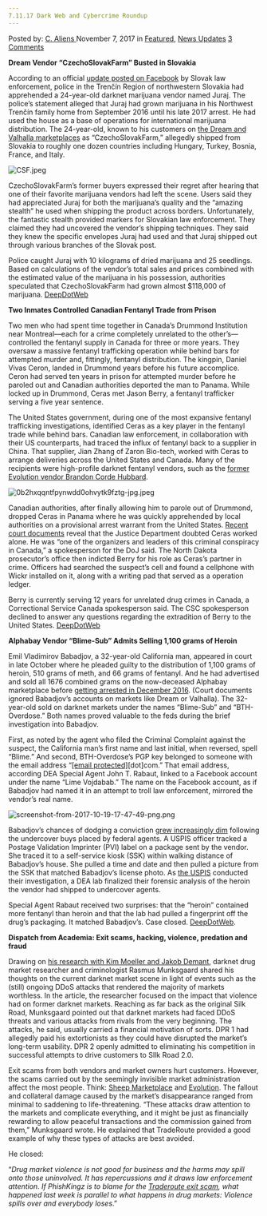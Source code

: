 ```yaml
---
7.11.17 Dark Web and Cybercrime Roundup
---
```

<article class="post-listing post-23423 post type-post status-publish format-standard has-post-thumbnail hentry category-deepdot-news category-news-updates tag-6082 tag-cybercrime tag-dark tag-roundup tag-web">
    <div class="post-inner">
        <span>Posted by: <a href="https://www.deepdotweb.com/author/caliens/" title="">C. Aliens </a></span>
    <span>November 7, 2017</span>
    <span>in <a href="https://www.deepdotweb.com/category/deepdot-news/" rel="category tag">Featured</a>, <a href="https://www.deepdotweb.com/category/news-updates/" rel="category tag">News Updates</a></span>
    <span><a href="https://www.deepdotweb.com/2017/11/07/7-11-17-dark-web-cybercrime-roundup/#comments">3 Comments</a></span>
    </p>
    <div class="clear"></div>
    <div class="entry">
    <p><strong>Dream Vendor “CzechoSlovakFarm” Busted in Slovakia</strong></p>
    <p>According to an official <a href="https://www.facebook.com/policiaslovakia/posts/1748419831854898">update posted on Facebook</a> by Slovak law enforcement, police in the Trenčín Region of northwestern Slovakia had apprehended a 24-year-old darknet marijuana vendor named Juraj. The police’s statement alleged that Juraj had grown marijuana in his Northwest Trenčín family home from September 2016 until his late 2017 arrest. He had used the house as a base of operations for international marijuana distribution. The 24-year-old, known to his customers on <a href="http://www.deepdotweb.com/marketplace-directory/listing/dream-market/">the Dream and Valhalla marketplaces</a> as “CzechoSlovakFarm,” allegedly shipped from Slovakia to roughly one dozen countries including Hungary, Turkey, Bosnia, France, and Italy.</p>
    <p><img class="wp-image-23424" src="https://www.deepdotweb.com/wp-content/uploads/2017/11/csf-jpeg.jpeg" alt="CSF.jpeg" srcset="https://www.deepdotweb.com/wp-content/uploads/2017/11/csf-jpeg.jpeg 960w, https://www.deepdotweb.com/wp-content/uploads/2017/11/csf-jpeg-300x200.jpeg 300w" sizes="(max-width: 960px) 100vw, 960px" /></p>
    <p>CzechoSlovakFarm’s former buyers expressed their regret after hearing that one of their favorite marijuana vendors had left the scene. Users said they had appreciated Juraj for both the marijuana’s quality and the “amazing stealth” he used when shipping the product across borders. Unfortunately, the fantastic stealth provided markers for Slovakian law enforcement. They claimed they had uncovered the vendor’s shipping techniques. They said they knew the specific envelopes Juraj had used and that Juraj shipped out through various branches of the Slovak post.</p>
    <p>Police caught Juraj with 10 kilograms of dried marijuana and 25 seedlings. Based on calculations of the vendor’s total sales and prices combined with the estimated value of the marijuana in his possession, authorities speculated that CzechoSlovakFarm had grown almost $118,000 of marijuana. <a href="https://www.deepdotweb.com/2017/10/31/dream-vendor-czechoslovakfarm-busted-slovakia/">DeepDotWeb</a></p>
    <p><strong>Two Inmates Controlled Canadian Fentanyl Trade from Prison</strong></p>
    <p>Two men who had spent time together in Canada’s Drummond Institution near Montreal—each for a crime completely unrelated to the other’s—controlled the fentanyl supply in Canada for three or more years. They oversaw a massive fentanyl trafficking operation while behind bars for attempted murder and, fittingly, fentanyl distribution. The kingpin, Daniel Vivas Ceron, landed in Drummond years before his future accomplice. Ceron had served ten years in prison for attempted murder before he paroled out and Canadian authorities deported the man to Panama. While locked up in Drummond, Ceras met Jason Berry, a fentanyl trafficker serving a five year sentence.</p>
    <p>The United States government, during one of the most expansive fentanyl trafficking investigations, identified Ceras as a key player in the fentanyl trade while behind bars. Canadian law enforcement, in collaboration with their US counterparts, had traced the influx of fentanyl back to a supplier in China. That supplier, Jian Zhang of Zaron Bio-tech, worked with Ceras to arrange deliveries across the United States and Canada. Many of the recipients were high-profile darknet fentanyl vendors, such as the <a href="https://www.deepdotweb.com/2016/03/11/oregon-fentanyl-dark-net-market-vendor-pleads-guilty/">former Evolution vendor Brandon Corde Hubbard</a>.</p>
    <p><img class="wp-image-23425" src="https://www.deepdotweb.com/wp-content/uploads/2017/11/0b2hxqqntfpynwdd0ohvytk9fztg-jpg-jpeg.jpeg" alt="0b2hxqqntfpynwdd0ohvytk9fztg-jpg.jpeg" srcset="https://www.deepdotweb.com/wp-content/uploads/2017/11/0b2hxqqntfpynwdd0ohvytk9fztg-jpg-jpeg.jpeg 860w, https://www.deepdotweb.com/wp-content/uploads/2017/11/0b2hxqqntfpynwdd0ohvytk9fztg-jpg-jpeg-300x169.jpeg 300w" sizes="(max-width: 860px) 100vw, 860px" /></p>
    <p>Canadian authorities, after finally allowing him to parole out of Drummond, dropped Ceras in Panama where he was quickly apprehended by local authorities on a provisional arrest warrant from the United States. <a href="https://www.justice.gov/file/1004071/download?utm_medium=email&amp;utm_source=govdelivery">Recent court documents</a> reveal that the Justice Department doubted Ceras worked alone. He was “one of the organizers and leaders of this criminal conspiracy in Canada,” a spokesperson for the DoJ said. The North Dakota prosecutor&#8217;s office then indicted Berry for his role as Ceras’s partner in crime. Officers had searched the suspect’s cell and found a cellphone with Wickr installed on it, along with a writing pad that served as a operation ledger.</p>
    <p>Berry is currently serving 12 years for unrelated drug crimes in Canada, a Correctional Service Canada spokesperson said. The CSC spokesperson declined to answer any questions regarding the extradition of Berry to the United States. <a href="https://www.deepdotweb.com/2017/11/01/two-inmates-controlled-canadian-fentanyl-trade-prison/">DeepDotWeb</a></p>
    <p><strong>Alphabay Vendor “Blime-Sub” Admits Selling 1,100 grams of Heroin</strong></p>
    <p>Emil Vladimirov Babadjov, a 32-year-old California man, appeared in court in late October where he pleaded guilty to the distribution of 1,100 grams of heroin, 510 grams of meth, and 66 grams of fentanyl. And he had advertised and sold all 1676 combined grams on the now-deceased Alphabay marketplace before <a href="https://www.deepdotweb.com/2016/12/26/vendor-blimesub-k-bth-overdose-busted/">getting arrested in December 2016</a>. (Court documents ignored Babadjov’s accounts on markets like Dream or Valhalla). The 32-year-old sold on darknet markets under the names “Blime-Sub” and “BTH-Overdose.” Both names proved valuable to the feds during the brief investigation into Babadjov.</p>
    <p>First, as noted by the agent who filed the Criminal Complaint against the suspect, the California man’s first name and last initial, when reversed, spell “Blime.” And second, BTH-Overdose’s PGP key belonged to someone with the email address “<a href="/cdn-cgi/l/email-protection" class="__cf_email__" data-cfemail="ddbfbcbfbcb9b7b2ab9dbab0bcb4b1">[email&#160;protected]</a>[dot]com.” That email address, according DEA Special Agent John T. Rabaut, linked to a Facebook account under the name “Lime Vojdabab.” The name on the Facebook account, as if Babadjov had named it in an attempt to troll law enforcement, mirrored the vendor’s real name.</p>
    <p><img class="wp-image-23426" src="https://www.deepdotweb.com/wp-content/uploads/2017/11/screenshot-from-2017-10-19-17-47-49-png-png.png" alt="screenshot-from-2017-10-19-17-47-49-png.png" srcset="https://www.deepdotweb.com/wp-content/uploads/2017/11/screenshot-from-2017-10-19-17-47-49-png-png.png 792w, https://www.deepdotweb.com/wp-content/uploads/2017/11/screenshot-from-2017-10-19-17-47-49-png-png-300x193.png 300w" sizes="(max-width: 792px) 100vw, 792px" /></p>
    <p>Babadjov’s chances of dodging a conviction <a href="https://www.justice.gov/usao-edca/press-release/file/918816/download">grew increasingly dim</a> following the undercover buys placed by federal agents. A USPIS officer tracked a Postage Validation Imprinter (PVI) label on a package sent by the vendor. She traced it to a self-service kiosk (SSK) within walking distance of Babadjov’s house. She pulled a time and date and then pulled a picture from the SSK that matched Babadjov’s license photo. As <a href="http://deepdotweb.com/tag/usps">the USPIS</a> conducted their investigation, a DEA lab finalized their forensic analysis of the heroin the vendor had shipped to undercover agents.</p>
    <p>Special Agent Rabaut received two surprises: that the “heroin” contained more fentanyl than heroin and that the lab had pulled a fingerprint off the drug’s packaging. It matched Babadjov’s. Case closed. <a href="https://www.deepdotweb.com/2017/11/01/vendor-admits-selling-1100-grams-heroin-alphabay/">DeepDotWeb</a>.</p>
    <p><strong>Dispatch from Academia: Exit scams, hacking, violence, predation and fraud</strong></p>
    <p>Drawing on <a href="http://journals.sagepub.com/doi/abs/10.1177/0002764217734269">his research with Kim Moeller and Jakob Demant</a>, darknet drug market researcher and criminologist Rasmus Munksgaard shared his thoughts on the current darknet market scene in light of events such as the (still) ongoing DDoS attacks that rendered the majority of markets worthless. In the article, the researcher focused on the impact that violence had on former darknet markets. Reaching as far back as the original Silk Road, Munksgaard pointed out that darknet markets had faced DDoS threats and various attacks from rivals from the very beginning. The attacks, he said, usually carried a financial motivation of sorts. DPR 1 had allegedly paid his extortionists as they could have disrupted the market’s long-term usability. DPR 2 openly admitted to eliminating his competition in successful attempts to drive customers to SIlk Road 2.0.</p>
    <p>Exit scams from both vendors and market owners hurt customers. However, the scams carried out by the seemingly invisible market administration affect the most people. Think: <a href="https://www.deepdotweb.com/2013/11/30/sheep-marketplace-scammed-over-40000000-in-the-biggets-darknet-scam-ever/">Sheep Marketplace</a> and <a href="https://www.deepdotweb.com/2015/03/18/evolution-marketplace-exit-scam-biggest-exist-scam-ever/">Evolution</a>. The fallout and collateral damage caused by the market’s disappearance ranged from minimal to saddening to life-threatening. “These attacks draw attention to the markets and complicate everything, and it might be just as financially rewarding to allow peaceful transactions and the commission gained from them,” Munksgaard wrote. He explained that TradeRoute provided a good example of why these types of attacks are best avoided.</p>
    <p>He closed:</p>
    <p>“<em>Drug market violence is not good for business and the harms may spill onto those uninvolved. It has repercussions and it draws law enforcement attention. If PhishKingz is to blame for the </em><a href="https://www.deepdotweb.com/2017/10/15/traderoutesecurityleak/"><em>Traderoute exit scam</em></a><em>, what happened last week is parallel to what happens in drug markets: Violence spills over and everybody loses</em>.”</p>
    </div>
    <span style="display:none"><a href="https://www.deepdotweb.com/tag/71117/" rel="tag">71117</a> <a href="https://www.deepdotweb.com/tag/cybercrime/" rel="tag">cybercrime</a> <a href="https://www.deepdotweb.com/tag/dark/" rel="tag">dark</a> <a href="https://www.deepdotweb.com/tag/roundup/" rel="tag">roundup</a> <a href="https://www.deepdotweb.com/tag/web/" rel="tag">web</a></span> <span style="display:none" class="updated">2017-11-07</span>
    <div style="display:none" class="vcard author" itemprop="author" itemscope itemtype="http://schema.org/Person"><strong class="fn" itemprop="name"><a href="https://www.deepdotweb.com/author/caliens/" title="Posts by C. Aliens" rel="author">C. Aliens</a></strong></div>
    </div>
</article>

